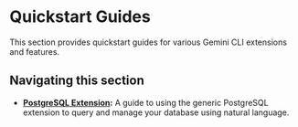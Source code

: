 # Quickstart Guides

This section provides quickstart guides for various Gemini CLI extensions and features.

## Navigating this section

- **[PostgreSQL Extension](./postgres-extension.md):** A guide to using the generic PostgreSQL extension to query and manage your database using natural language.
